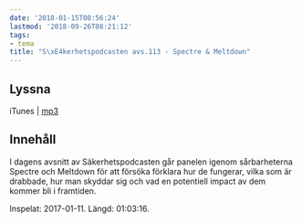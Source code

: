 ```yaml
---
date: '2018-01-15T08:56:24'
lastmod: '2018-09-26T08:21:12'
tags:
- tema
title: "S\xE4kerhetspodcasten avs.113 - Spectre & Meltdown"
---
```

## Lyssna

iTunes \| [mp3](http://traffic.libsyn.com/sakerhetspodcasten/Spectre_Meltdown.mp3)

## Innehåll

I dagens avsnitt av Säkerhetspodcasten går panelen igenom sårbarheterna Spectre och
Meltdown för att försöka förklara hur de fungerar, vilka som är drabbade, hur man
skyddar sig och vad en potentiell impact av dem kommer bli i framtiden.

Inspelat: 2017-01-11. Längd: 01:03:16.
